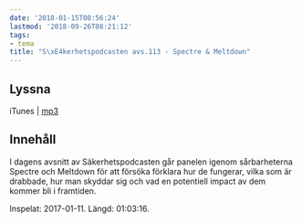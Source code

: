 ```yaml
---
date: '2018-01-15T08:56:24'
lastmod: '2018-09-26T08:21:12'
tags:
- tema
title: "S\xE4kerhetspodcasten avs.113 - Spectre & Meltdown"
---
```

## Lyssna

iTunes \| [mp3](http://traffic.libsyn.com/sakerhetspodcasten/Spectre_Meltdown.mp3)

## Innehåll

I dagens avsnitt av Säkerhetspodcasten går panelen igenom sårbarheterna Spectre och
Meltdown för att försöka förklara hur de fungerar, vilka som är drabbade, hur man
skyddar sig och vad en potentiell impact av dem kommer bli i framtiden.

Inspelat: 2017-01-11. Längd: 01:03:16.
